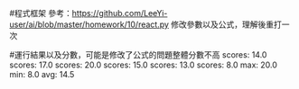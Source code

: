 #程式框架
參考：https://github.com/LeeYi-user/ai/blob/master/homework/10/react.py
修改參數以及公式，理解後重打一次

#運行結果以及分數，可能是修改了公式的問題整體分數不高
scores: 14.0
scores: 17.0
scores: 20.0
scores: 15.0
scores: 13.0
scores: 8.0
max: 20.0
min: 8.0
avg: 14.5